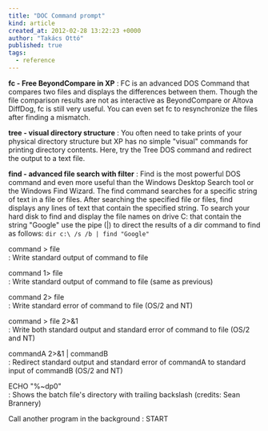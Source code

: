 ```yaml
---
title: "DOC Command prompt"
kind: article
created_at: 2012-02-28 13:22:23 +0000
author: "Takács Ottó"
published: true
tags: 
  - reference
---
```

__fc - Free BeyondCompare in XP__
:    FC is an advanced DOS Command that compares two files and displays the differences between them. Though the file comparison results are not as interactive as BeyondCompare or Altova DiffDog, fc is still very useful. You can even set fc to resynchronize the files after finding a mismatch. 

__tree - visual directory structure__
:    You often need to take prints of your physical directory structure but XP has no simple "visual" commands for printing directory contents. Here, try the Tree DOS command and redirect the output to a text file.

__find - advanced file search with filter__
:   Find is the most powerful DOS command and even more useful than the Windows Desktop Search tool or the Windows Find Wizard. The find command searches for a specific string of text in a file or files. After searching the specified file or files, find displays any lines of text that contain the specified string.
To search your hard disk to find and display the file names on drive C: that contain the string "Google" use the pipe (|) to direct the results of a dir command to find as follows:
`dir c:\ /s /b | find "Google" `

command > file 	
:    Write standard output of command to file

command 1> file 	
:   Write standard output of command to file (same as previous)

command 2> file 	
: Write standard error of command to file (OS/2 and NT)

command > file 2>&1 	
: Write both standard output and standard error of command to file (OS/2 and NT)

commandA 2>&1 | commandB 	
: Redirect standard output and standard error of commandA to standard input of commandB (OS/2 and NT)

ECHO "%~dp0" 	
:    Shows the batch file's directory with trailing backslash (credits: Sean Brannery)

Call another program in the background
:   START

<div class='old-comments'></div>